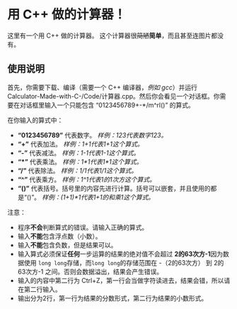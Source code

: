 # 用 C++ 做的计算器！
这里有一个用 C++ 做的计算器。
这个计算器很~~简陋~~**简单**，而且甚至连图片都没有。
## 使用说明
首先，你需要下载、编译（需要一个 C++ 编译器，*例如 gcc*）并运行 Calculator-Made-with-C-/Code/计算器.cpp。然后你会看见一个对话框。你需要在对话框里输入一个只能包含 “0123456789+-\*/m^rl()” 的算式。

在你输入的算式中：
 + **“0123456789”** 代表数字。 *样例：123代表数字123。*
 + **“+”** 代表加法。 *样例：1+1代表1+1这个算式。*
 + **“-”** 代表减法。 *样例：1-1代表1-1这个算式。*
 + **“\*”** 代表乘法。 *样例：1\*1代表1\*1这个算式。*
 + **“/”** 代表除法。 *样例：1/1代表1/1这个算式。*
 + **“^”** 代表乘方。 *样例：1^1代表1的1次方这个算式。*
 + **“()”** 代表括号。括号里的内容先进行计算。括号可以嵌套，并且使用的都是“()”。 *样例：(1+1)\*1代表1+1的和乘1这个算式。*

注意：
 + 程序**不会**判断算式的错误。请输入正确的算式。
 + 输入**不能**包含浮点数（小数）。
 + 输入**不能**包含负数，但是结果可以。
 + 输入算式必须保证**任何**一步运算的结果的绝对值不会超过 **2的63次方-1**因为数据使用 ```long long```存储，而```long long```的存储范围在 -（2的63次方） 到 2的63次方-1 之间。否则会数据溢出，结果会产生错误。
 + 输入的内容中第二行为 Ctrl+Z，第一行会当做字符读进去，结果会错，所以请在第二行输入。
 + 输出分为2行，第一行为结果的分数形式，第二行为结果的小数形式。
